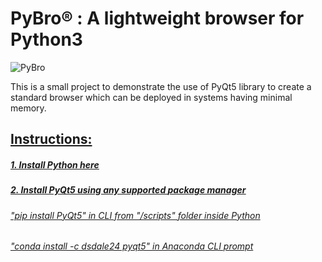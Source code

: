 <h1>PyBro® :
A lightweight browser for Python3 </h1>

![PyBro](https://github.com/ShankarNarayanan97/PyBro-/blob/master/images/browser_overview.JPG)

<p>This is a small project to demonstrate the use of PyQt5 library to create a standard browser which can be deployed in systems having minimal memory.</p>

<u><h2>Instructions:</h2>
<h5>1. Install Python <a href="https://www.python.org/downloads/">here</a> </h5>
<h5>2. Install PyQt5 using any supported 
<a href="https://towardsdatascience.com/which-python-package-manager-should-you-use-d0fd0789a250">package manager</a></h5>

<h6>"pip install PyQt5" in CLI from "/scripts" folder inside Python </h6>
<h6>"conda install -c dsdale24 pyqt5" in Anaconda CLI prompt</h6>




